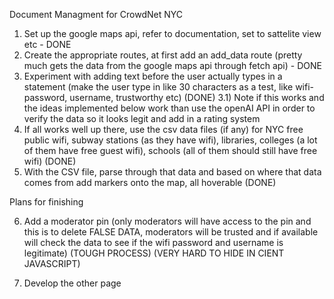 Document Managment for CrowdNet NYC

1) Set up the google maps api, refer to documentation, set to sattelite view etc - DONE
2) Create the appropriate routes, at first add an add_data route (pretty much gets the data from the google maps api through fetch api) - DONE
3) Experiment with adding text before the user actually types in a statement  (make the user type in like 30 characters as a test, like wifi-password, username, trustworthy etc) (DONE)
    3.1) Note if this works and the ideas implemented below work than use the openAI API in order to verify the data so it looks legit and add in a rating system 
4) If all works well up there, use the csv data files (if any) for NYC free public wifi, subway stations (as they have wifi), libraries, colleges (a lot of them have free guest wifi), schools (all of them should still have free wifi) (DONE)
5) With the CSV file, parse through that data and based on where that data comes from add markers onto the map, all hoverable (DONE)

Plans for finishing 

6) Add a moderator pin (only moderators will have access to the pin and this is to delete FALSE DATA, moderators will be trusted and if available will check the data to see if the wifi password and username is legitimate) (TOUGH PROCESS) (VERY HARD TO HIDE IN CIENT JAVASCRIPT)

7) Develop the other page